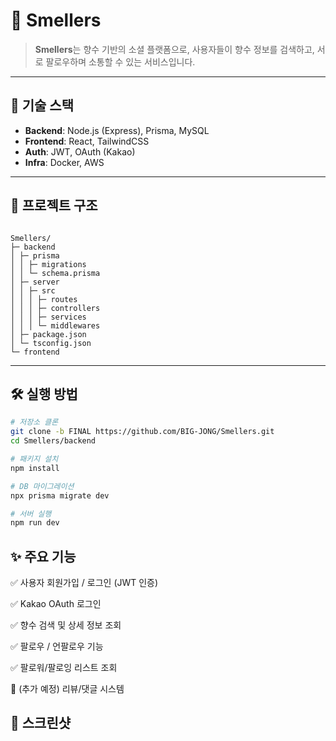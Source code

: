 # 🌸 Smellers

> **Smellers**는 향수 기반의 소셜 플랫폼으로, 사용자들이 향수 정보를 검색하고, 서로 팔로우하며 소통할 수 있는 서비스입니다.  

---

## 🚀 기술 스택

- **Backend**: Node.js (Express), Prisma, MySQL  
- **Frontend**: React, TailwindCSS  
- **Auth**: JWT, OAuth (Kakao)  
- **Infra**: Docker, AWS  

---

## 📂 프로젝트 구조
```

Smellers/
├─ backend
│ ├─ prisma
│ │ ├─ migrations
│ │ └─ schema.prisma
│ ├─ server
│ │ ├─ src
│ │ │ ├─ routes
│ │ │ ├─ controllers
│ │ │ ├─ services
│ │ │ └─ middlewares
│ ├─ package.json
│ └─ tsconfig.json
└─ frontend 
```
---

## 🛠 실행 방법

```bash
# 저장소 클론
git clone -b FINAL https://github.com/BIG-JONG/Smellers.git
cd Smellers/backend

# 패키지 설치
npm install

# DB 마이그레이션
npx prisma migrate dev

# 서버 실행
npm run dev
```
## ✨ 주요 기능
✅ 사용자 회원가입 / 로그인 (JWT 인증)

✅ Kakao OAuth 로그인

✅ 향수 검색 및 상세 정보 조회

✅ 팔로우 / 언팔로우 기능

✅ 팔로워/팔로잉 리스트 조회

🔄 (추가 예정) 리뷰/댓글 시스템

## 📸 스크린샷

